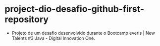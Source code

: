 # project-dio-desafio-github-first-repository

* Projeto de um desafio desenvolvido durante o Bootcamp everis | New Talents #3 Java - Digital Innovation One.
